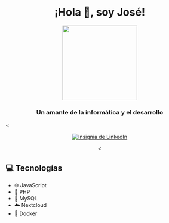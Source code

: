 
<div align="center">
    
    
<h1>¡Hola 👋, soy José!</h1>
    
   
<img src="https://j.gifs.com/l5JY1l.gif" width="200" />
    
   
<h3>Un amante de la informática y el desarrollo</h3>
</div>



<
<div align="center">
    <a href="https://www.linkedin.com/in/jose-rodriguez-4baaa8299/">
        
  
<img src="https://img.shields.io/badge/LinkedIn-Profile-blue?logo=linkedin" alt="Insignia de LinkedIn"/>
    
   
</a>

<
</div>

## 💻 Tecnologías
- 🌐 JavaScript
- 🐘 PHP
- 🐬 MySQL
- ☁️ Nextcloud
- 🐳 Docker

